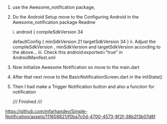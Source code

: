 
1. use the Awesome_notification package,

2. Do the Android Setup move to the Configuring Android in the Awesome_notification package Readme 

   i. android {
   compileSdkVersion 34

   defaultConfig {
   minSdkVersion 21
   targetSdkVersion 34
   }
   ii. Adjust the compileSdkVersion , minSdkVersion and targetSdkVersion according to the above...
   iii. Check this  android:exported="true"  in AndroidManifest.xml 

3. Now Initialize Awesome Notification  so move to the main.dart

4. After that next move to the BasicNotificationScreen.dart  in the initState()

5. Then I had make a Trigger Notification  button and also a function for notification 

     /// Finished ///


https://github.com/mfarhandev/Simple-Notification/assets/111608821/f0ba7c0d-4700-4573-8f2f-38b2f3b07d8f











   

   


